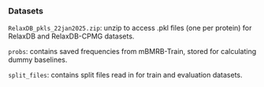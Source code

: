 ### Datasets

`RelaxDB_pkls_22jan2025.zip`: unzip to access .pkl files (one per protein) for RelaxDB and RelaxDB-CPMG datasets.

`probs`: contains saved frequencies from mBMRB-Train, stored for calculating dummy baselines.

`split_files`: contains split files read in for train and evaluation datasets.
